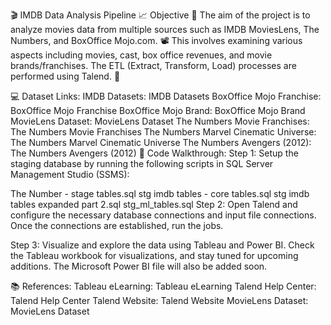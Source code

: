 :clapper: IMDB Data Analysis Pipeline :chart_with_upwards_trend:
Objective :dart:
The aim of the project is to analyze movies data from multiple sources such as IMDB MoviesLens, The Numbers, and BoxOffice Mojo.com. :film_projector: This involves examining various aspects including movies, cast, box office revenues, and movie brands/franchises. The ETL (Extract, Transform, Load) processes are performed using Talend. :arrows_counterclockwise:

:computer: Dataset Links:
IMDB Datasets: IMDB Datasets
BoxOffice Mojo Franchise: BoxOffice Mojo Franchise
BoxOffice Mojo Brand: BoxOffice Mojo Brand
MovieLens Dataset: MovieLens Dataset
The Numbers Movie Franchises: The Numbers Movie Franchises
The Numbers Marvel Cinematic Universe: The Numbers Marvel Cinematic Universe
The Numbers Avengers (2012): The Numbers Avengers (2012)
:scroll: Code Walkthrough:
Step 1: Setup the staging database by running the following scripts in SQL Server Management Studio (SSMS):

The Number - stage tables.sql
stg imdb tables - core tables.sql
stg imdb tables expanded part 2.sql
stg_ml_tables.sql
Step 2: Open Talend and configure the necessary database connections and input file connections. Once the connections are established, run the jobs.

Step 3: Visualize and explore the data using Tableau and Power BI. Check the Tableau workbook for visualizations, and stay tuned for upcoming additions. The Microsoft Power BI file will also be added soon.

:books: References:
Tableau eLearning: Tableau eLearning
Talend Help Center: Talend Help Center
Talend Website: Talend Website
MovieLens Dataset: MovieLens Dataset
